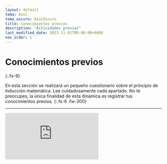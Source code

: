 ```yaml
---
layout: default
tema: Azul
tema_oscuro: AzulOscuro
title: Conocimientos previos
description: "Actividades previas"
last_modified_date: 2023-11-01T09:00:00+0000
nav_order: 1
---
```


# Conocimientos <span class="deg-sitio deg-sitio-texto">previos</span><i class="jpa-anim-rel-nerd_face jpa-2em"></i>
{:.fs-9}

En esta sección se realizará un pequeño cuestionario sobre el principio de <span class="deg-sitio deg-sitio-texto">Inducción matemática</span>. Lee cuidadosamente cada apartado. No te preocupes, la única finalidad de esta dinámica es registrar tus conocimientos previos.
{:.fs-6 .fw-300}

---

<div class="marco-1-1"><iframe class="adaptable" src="https://docs.google.com/forms/d/e/1FAIpQLScZMzAkerMxHLuS50GX0c2H3X5m2cSwUvpcA1tMlfW9mkFpTg/viewform?embedded=true" frameborder="0" marginheight="0" marginwidth="0">Cargando…</iframe></div>
